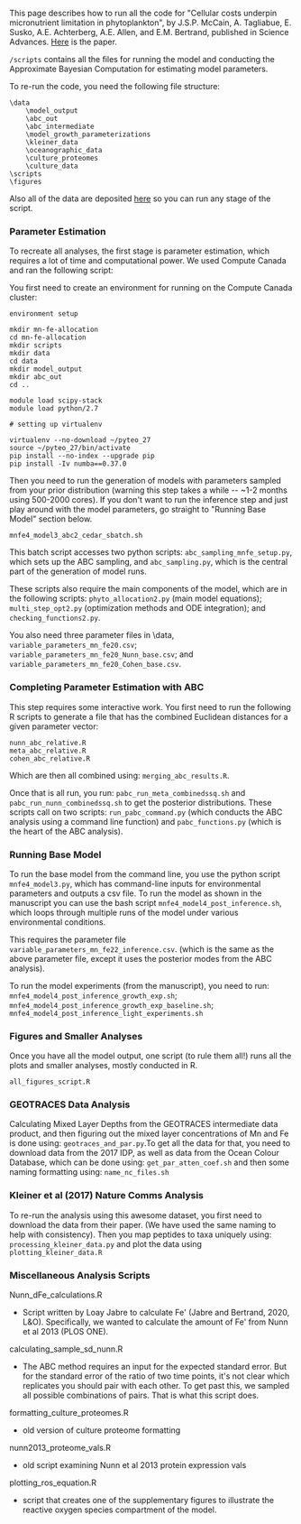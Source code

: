 This page describes how to run all the code for "Cellular costs underpin micronutrient limitation in phytoplankton", by J.S.P. McCain, A. Tagliabue, E. Susko, A.E. Achterberg, A.E. Allen, and E.M. Bertrand, published in Science Advances. [Here](https://www.science.org/doi/10.1126/sciadv.abg6501) is the paper.

`/scripts` contains all the files for running the model and conducting the Approximate Bayesian Computation for estimating model parameters.

To re-run the code, you need the following file structure:
```
\data
    \model_output
    \abc_out
    \abc_intermediate
    \model_growth_parameterizations
    \kleiner_data
    \oceanographic_data
    \culture_proteomes
    \culture_data
\scripts
\figures
```

Also all of the data are deposited [here](https://datadryad.org/stash/dataset/doi:10.5061/dryad.xd2547dfs) so you can run any stage of the script.

### Parameter Estimation

To recreate all analyses, the first stage is parameter estimation, which requires a lot of time and computational power. We used Compute Canada and ran the following script:

You first need to create an environment for running on the Compute Canada cluster:

```
environment setup

mkdir mn-fe-allocation
cd mn-fe-allocation
mkdir scripts
mkdir data
cd data
mkdir model_output
mkdir abc_out
cd ..

module load scipy-stack
module load python/2.7

# setting up virtualenv

virtualenv --no-download ~/pyteo_27
source ~/pyteo_27/bin/activate
pip install --no-index --upgrade pip
pip install -Iv numba==0.37.0
```

Then you need to run the generation of models with parameters sampled from your prior distribution (warning this step takes a while -- ~1-2 months using 500-2000 cores). If you don't want to run the inference step and just play around with the model parameters, go straight to "Running Base Model" section below.
```
mnfe4_model3_abc2_cedar_sbatch.sh

```

This batch script accesses two python scripts: `abc_sampling_mnfe_setup.py`, which sets up the ABC sampling, and `abc_sampling.py`, which is the central part of the generation of model runs.

These scripts also require the main components of the model, which are in the following scripts: `phyto_allocation2.py` (main model equations); `multi_step_opt2.py` (optimization methods and ODE integration); and `checking_functions2.py`.

You also need three parameter files in \data, `variable_parameters_mn_fe20.csv`; `variable_parameters_mn_fe20_Nunn_base.csv`; and `variable_parameters_mn_fe20_Cohen_base.csv`.

### Completing Parameter Estimation with ABC

This step requires some interactive work. You first need to run the following R scripts to generate a file that has the combined Euclidean distances for a given parameter vector:

```
nunn_abc_relative.R
meta_abc_relative.R
cohen_abc_relative.R
```

Which are then all combined using: `merging_abc_results.R`.

Once that is all run, you run: `pabc_run_meta_combinedssq.sh` and `pabc_run_nunn_combinedssq.sh` to get the posterior distributions. These scripts call on two scripts: `run_pabc_command.py` (which conducts the ABC analysis using a command line function) and `pabc_functions.py` (which is the heart of the ABC analysis).

### Running Base Model

To run the base model from the command line, you use the python script `mnfe4_model3.py`, which has command-line inputs for environmental parameters and outputs a csv file. To run the model as shown in the manuscript you can use the bash script `mnfe4_model4_post_inference.sh`, which loops through multiple runs of the model under various environmental conditions.

This requires the parameter file `variable_parameters_mn_fe22_inference.csv`. (which is the same as the above parameter file, except it uses the posterior modes from the ABC analysis).

To run the model experiments (from the manuscript), you need to run: `mnfe4_model4_post_inference_growth_exp.sh`; `mnfe4_model4_post_inference_growth_exp_baseline.sh`; `mnfe4_model4_post_inference_light_experiments.sh`

### Figures and Smaller Analyses

Once you have all the model output, one script (to rule them all!) runs all the plots and smaller analyses, mostly conducted in R.

```
all_figures_script.R
```

### GEOTRACES Data Analysis

Calculating Mixed Layer Depths from the GEOTRACES intermediate data product, and then figuring out the mixed layer concentrations of Mn and Fe is done using: `geotraces_and_par.py`.To get all the data for that, you need to download data from the 2017 IDP, as well as data from the Ocean Colour Database, which can be done using: `get_par_atten_coef.sh` and then some naming formatting using: `name_nc_files.sh` 

### Kleiner et al (2017) Nature Comms Analysis

To re-run the analysis using this awesome dataset, you first need to download the data from their paper. (We have used the same naming to help with consistency). Then you map peptides to taxa uniquely using: `processing_kleiner_data.py` and plot the data using `plotting_kleiner_data.R`

### Miscellaneous Analysis Scripts

Nunn_dFe_calculations.R

- Script written by Loay Jabre to calculate Fe' (Jabre and Bertrand, 2020, L&O). Specifically, we wanted to calculate the amount of Fe' from Nunn et al 2013 (PLOS ONE).

calculating_sample_sd_nunn.R

- The ABC method requires an input for the expected standard error. But for the standard error of the ratio of two time points, it's not clear which replicates you should pair with each other. To get past this, we sampled all possible combinations of pairs. That is what this script does.

formatting_culture_proteomes.R

- old version of culture proteome formatting

nunn2013_proteome_vals.R

- old script examining Nunn et al 2013 protein expression vals

plotting_ros_equation.R

- script that creates one of the supplementary figures to illustrate the reactive oxygen species compartment of the model.
